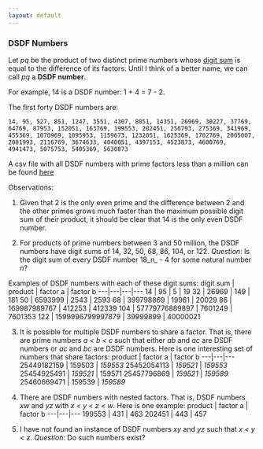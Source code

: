 ```yaml
---
layout: default
---
```


### DSDF Numbers 

Let _pq_ be the product of two distinct prime numbers whose [digit sum](https://en.wikipedia.org/wiki/Digit_sum) is equal to the difference of its factors. Until I think of a better name, we can call _pq_ a **DSDF number**.

For example, 14 is a DSDF number: 1 + 4 = 7 - 2.

The first forty DSDF numbers are:
```
14, 95, 527, 851, 1247, 3551, 4307, 8051, 14351, 26969, 30227, 37769, 64769, 87953, 152051, 163769, 199553, 202451, 256793, 275369, 341969, 455369, 1070969, 1095953, 1159673, 1232051, 1625369, 1702769, 2005007, 2081993, 2116769, 3674633, 4040051, 4397153, 4523873, 4600769, 4941473, 5075753, 5405369, 5630873
```

A csv file with all DSDF numbers with prime factors less than a million can be found [here](./assets/valsMillion.csv)

Observations:
1. Given that 2 is the only even prime and the difference between 2 and the other primes grows much faster than the maximum possible digit sum of their product, it should be clear that 14 is the only even DSDF number.

2. For products of prime numbers between 3 and 50 million, the DSDF numbers have digit sums of 14, 32, 50, 68, 86, 104, or 122. _Question_: Is the digit sum of every DSDF number 18_n_ - 4 for some natural number _n_?

Examples of DSDF numbers with each of these digit sums: 
digit sum  | product | factor a | factor b
---|---|---|---
14 | 95 | 5 | 19
32 | 26969 | 149 | 181
50 | 6593999 | 2543 | 2593
68 | 399798869 | 19961 | 20029
86 | 169987989767 | 412253 | 412339
104 | 57779776889897 | 7601249 | 7601353
122 | 1599996799997879 | 39999899 | 40000021

3. It is possible for multiple DSDF numbers to share a factor. That is, there are prime numbers _a < b < c_ such that either _ab_ and _ac_ are DSDF numbers or _ac_ and _bc_ are DSDF numbers. Here is one interesting set of numbers that share factors:
product | factor a | factor b
---|---|---
25449182159 | 159503 | _159553_
25452054113 | _159521_ | _159553_
25454925491 | _159521_ | 159571
25457796869 | _159521_ | _159589_
25460669471 | 159539 | _159589_

4. There are DSDF numbers with nested factors. That is, DSDF numbers _xw_ and _yz_ with _x < y < z < w_. Here is one example:
product | factor a | factor b
---|---|---
199553 | 431 | 463
202451 | 443 | 457

5. I have not found an instance of DSDF numbers _xy_ and _yz_ such that _x < y < z_. _Question_: Do such numbers exist?
